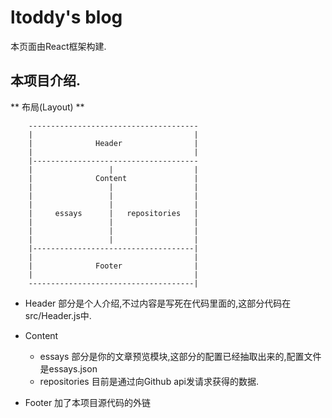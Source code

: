 # ltoddy's blog

本页面由React框架构建.

## 本项目介绍.

** 布局(Layout) **

```
    --------------------------------------
    |                                    |
    |              Header                |
    |                                    |
    |-------------------------------------
    |                 |                  |
    |              Content               |
    |                 |                  |
    |                 |                  |
    |                 |                  |
    |     essays      |   repositories   |
    |                 |                  |
    |                 |                  |
    |                 |                  |
    |------------------------------------|
    |                                    |
    |              Footer                |
    |                                    |
    -------------------------------------|
```

- Header 部分是个人介绍,不过内容是写死在代码里面的,这部分代码在src/Header.js中.

- Content
    - essays 部分是你的文章预览模块,这部分的配置已经抽取出来的,配置文件是essays.json
    - repositories 目前是通过向Github api发请求获得的数据.

- Footer 加了本项目源代码的外链
